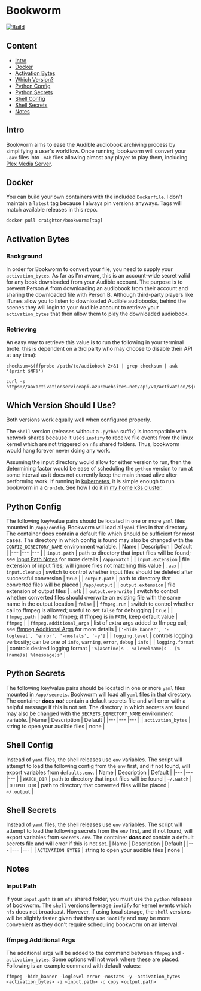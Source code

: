 # Bookworm
[![Build](https://github.com/CraightonH/bookworm/actions/workflows/build_ci.yml/badge.svg)](https://github.com/CraightonH/bookworm/actions/workflows/build_ci.yml)

## Content
* [Intro](#intro)
* [Docker](#docker)
* [Activation Bytes](#activation-bytes)
* [Which Version?](#which-version-should-i-use)
* [Python Config](#python-config)
* [Python Secrets](#python-secrets)
* [Shell Config](#shell-config)
* [Shell Secrets](#shell-secrets)
* [Notes](#notes)

## Intro
Bookworm aims to ease the Audible audiobook archiving process by simplifying a user's workflow. Once running, bookworm will convert your `.aax` files into `.m4b` files allowing almost any player to play them, including [Plex Media Server](https://www.plex.tv/).

## Docker
You can build your own containers with the included `Dockerfile`. I don't maintain a `latest` tag because I always pin versions anyways. Tags will match available releases in this repo.
```
docker pull craighton/bookworm:[tag]
```

## Activation Bytes
### Background
In order for Bookworm to convert your file, you need to supply your `activation_bytes`. As far as I'm aware, this is an account-wide secret valid for any book downloaded from your Audible account. The purpose is to prevent Person A from downloading an audiobook from their account and sharing the downloaded file with Person B. Although third-party players like iTunes allow you to listen to downloaded Audible audiobooks, behind the scenes they will login to your Audible account to retrieve your `activation_bytes` that then allow them to play the downloaded audiobook.

### Retrieving
An easy way to retrieve this value is to run the following in your terminal (note: this is dependent on a 3rd party who may choose to disable their API at any time):
```
checksum=$(ffprobe /path/to/audiobook 2>&1 | grep checksum | awk '{print $NF}')

curl -s https://aaxactivationserviceapi.azurewebsites.net/api/v1/activation/${checksum}
```

## Which Version Should I Use?
Both versions work equally well when configured properly.

The `shell` version (releases without a `-python` suffix) is incompatible with network shares because it uses `inotify` to receive file events from the linux kernel which are not triggered on `nfs` shared folders. Thus, bookworm would hang forever never doing any work.

Assuming the input directory would allow for either version to run, then the determining factor would be ease of scheduling the `python` version to run at some interval as it does not currently keep the main thread alive after performing work. If running in [kubernetes](https://kubernetes.io/), it is simple enough to run bookworm in a `CronJob`. See how I do it in [my home k3s cluster](https://github.com/CraightonH/cluster-k3s/tree/main/cluster/apps/media/bookworm).

## Python Config
The following key/value pairs should be located in one or more `yaml` files mounted in `/app/config`. Bookworm will load all `yaml` files in that directory. The container does contain a default file which should be sufficient for most cases. The directory in which config is found may also be changed with the `CONFIG_DIRECTORY_NAME` environment variable.
| Name            | Description | Default |
|---              |---          |---      |
| `input.path`      | path to directory that input files will be found; see [Input Path Notes](#input-path) for more details | `/app/watch` |
| `input.extension` | file extension of input files; will ignore files not matching this value | `.aax` |
| `input.cleanup`   | switch to control whether input files should be deleted after successful conversion | `true` |
| `output.path`      | path to directory that converted files will be placed | `/app/output` |
| `output.extension` | file extension of output files | `.m4b` |
| `output.overwrite`   | switch to control whether converted files should overwrite an existing file with the same name in the output location | `false` |
| `ffmpeg.run`      | switch to control whether call to ffmpeg is allowed; useful to set `false` for debugging | `true` |
| `ffmpeg.path` | path to ffmpeg; if ffmpeg is in `PATH`, keep default value | `ffmpeg` |
| `ffmpeg.additional_args` | list of extra args added to ffmpeg call; see [ffmpeg Additional Args](#ffmpeg-additional-args) for more details | `['-hide_banner', '-loglevel', 'error', '-nostats', '-y']` |
| `logging.level`      | controls logging verbosity; can be one of `info`, `warning`, `error`, `debug` | `info` |
| `logging.format` | controls desired logging format | `'%(asctime)s - %(levelname)s - [%(name)s] %(message)s'` |

## Python Secrets
The following key/value pairs should be located in one or more `yaml` files mounted in `/app/secrets`. Bookworm will load all `yaml` files in that directory. The container ***does not*** contain a default secrets file and will error with a helpful message if this is not set. The directory in which secrets are found may also be changed with the `SECRETS_DIRECTORY_NAME` environment variable.
| Name            | Description | Default |
|---              |---          |---      |
| `activation_bytes`      | string to open your audible files | none |

## Shell Config
Instead of `yaml` files, the shell releases use `env` variables. The script will attempt to load the following config from the `env` first, and if not found, will export variables from `defaults.env`.
| Name            | Description | Default |
|---              |---          |---      |
| `WATCH_DIR`      | path to directory that input files will be found | `~/.watch` |
| `OUTPUT_DIR`      | path to directory that converted files will be placed | `~/.output` |

## Shell Secrets
Instead of `yaml` files, the shell releases use `env` variables. The script will attempt to load the following secrets from the `env` first, and if not found, will export variables from `secrets.env`. The container ***does not*** contain a default secrets file and will error if this is not set.
| Name            | Description | Default |
|---              |---          |---      |
| `ACTIVATION_BYTES`      | string to open your audible files | none |

## Notes
### Input Path
If your `input.path` is an `nfs` shared folder, you must use the `python` releases of bookworm. The `shell` versions leverage `inotify` for kernel events which `nfs` does not broadcast. However, if using local storage, the `shell` versions will be slightly faster given that they use `inotify` and may be more convenient as they don't require scheduling bookworm on an interval.

### ffmpeg Additional Args
The additional args will be added to the command between `ffmpeg` and `-activation_bytes`. Some options will not work where these are placed. Following is an example command with default values:
```
ffmpeg -hide_banner -loglevel error -nostats -y -activation_bytes <activation_bytes> -i <input.path> -c copy <output.path>
```